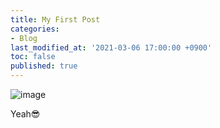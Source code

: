 ```yaml
---
title: My First Post
categories:
- Blog
last_modified_at: '2021-03-06 17:00:00 +0900'
toc: false
published: true
---
```


![image](https://user-images.githubusercontent.com/80542430/111866688-99a76300-89b2-11eb-9624-4e44e0bc3b78.gif)

Yeah😎
